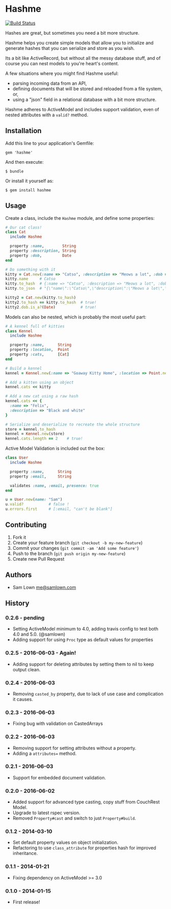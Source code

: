 # Hashme

[![Build Status](https://travis-ci.org/samlown/hashme.png)](https://travis-ci.org/samlown/hashme)

Hashes are great, but sometimes you need a bit more structure.

Hashme helps you create simple models that allow you to initialize and
generate hashes that you can serialize and store as you wish.

Its a bit like ActiveRecord, but without all the messy database stuff,
and of course you can nest models to you're heart's content.

A few situations where you might find Hashme useful:

 * parsing incoming data from an API,
 * defining documents that will be stored and reloaded from a file system, or,
 * using a "json" field in a relational database with a bit more structure.

Hashme adheres to ActiveModel and includes support validation, even of nested
attributes with a `valid?` method.

## Installation

Add this line to your application's Gemfile:

    gem 'hashme'

And then execute:

    $ bundle

Or install it yourself as:

    $ gem install hashme

## Usage

Create a class, include the `Hashme` module, and define some properties:

````ruby
# Our cat class!
class Cat
  include Hashme

  property :name,        String
  property :description, String
  property :dob,         Date
end

# Do something with it
kitty = Cat.new(:name => "Catso", :description => "Meows a lot", :dob => '2012-02-03')
kitty.name     # Catso
kitty.to_hash  # {:name => "Catso", :description => "Meows a lot", :dob => "2012-02-03"}
kitty.to_json  # "{\"name\":\"Catso\",\"description\":\"Meows a lot\",\"dob\":\"2012-02-03\"}"

kitty2 = Cat.new(kitty.to_hash)
kitty2.to_hash == kitty.to_hash  # true!
kitty2.dob.is_a?(Date)           # true!
````

Models can also be nested, which is probably the most useful part:

````ruby
# A kennel full of kitties
class Kennel
  include Hashme

  property :name,      String
  property :location,  Point
  property :cats,      [Cat]
end

# Build a kennel
kennel = Kennel.new(:name => "Goaway Kitty Home", :location => Point.new(40.333,-3.4555), :cats => [])

# Add a kitten using an object
kennel.cats << kitty

# Add a new cat using a raw hash
kennel.cats << {
  :name => "Felix",
  :description => "Black and white"
}

# Serialize and deserialize to recreate the whole structure
store = kennel.to_hash
kennel = Kennel.new(store)
kennel.cats.length == 2    # true!
````

Active Model Validation is included out the box:

````ruby
class User
  include Hashme

  property :name,      String
  property :email,     String

  validates :name, :email, presence: true
end

u = User.new(name: "Sam")
u.valid?           # false !
u.errors.first     # [:email, "can't be blank"]
````


## Contributing

1. Fork it
2. Create your feature branch (`git checkout -b my-new-feature`)
3. Commit your changes (`git commit -am 'Add some feature'`)
4. Push to the branch (`git push origin my-new-feature`)
5. Create new Pull Request

## Authors

 * Sam Lown <me@samlown.com>

## History

### 0.2.6 - pending

 * Setting ActiveModel minimum to 4.0, adding travis config to test both 4.0 and 5.0. (@samlown)
 * Adding support for using `Proc` type as default values for properties

### 0.2.5 - 2016-06-03 - Again!

 * Adding support for deleting attributes by setting them to nil to keep output clean.

### 0.2.4 - 2016-06-03

 * Removing `casted_by` property, due to lack of use case and complication it causes.

### 0.2.3 - 2016-06-03

 * Fixing bug with validation on CastedArrays

### 0.2.2 - 2016-06-03

 * Removing support for setting attributes without a property.
 * Adding a `attributes=` method.

### 0.2.1 - 2016-06-03

 * Support for embedded document validation.

### 0.2.0 - 2016-06-02

 * Added support for advanced type casting, copy stuff from CouchRest Model.
 * Upgrade to latest rspec version.
 * Removed `Property#cast` and switch to just `Property#build`.

### 0.1.2 - 2014-03-10

 * Set default property values on object initialization.
 * Refactoring to use `class_attribute` for properties hash for improved inheritance.

### 0.1.1 - 2014-01-21
 
 * Fixing dependency on ActiveModel >= 3.0

### 0.1.0 - 2014-01-15

 * First release!

